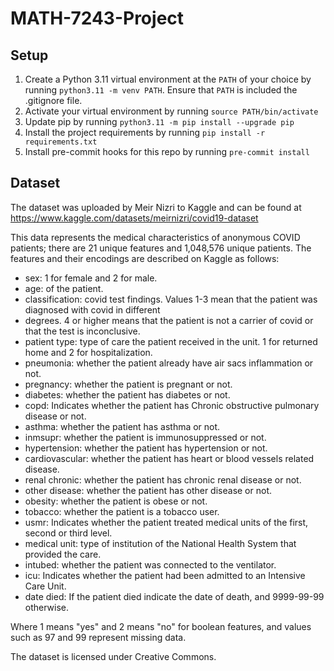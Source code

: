 # MATH-7243-Project

## Setup

1. Create a Python 3.11 virtual environment at the `PATH` of your choice by running `python3.11 -m venv PATH`. Ensure that `PATH` is included the .gitignore file.
2. Activate your virtual environment by running `source PATH/bin/activate`
3. Update pip by running `python3.11 -m pip install --upgrade pip`
4. Install the project requirements by running `pip install -r requirements.txt`
5. Install pre-commit hooks for this repo by running `pre-commit install`

## Dataset

The dataset was uploaded by Meir Nizri to Kaggle and can be found at https://www.kaggle.com/datasets/meirnizri/covid19-dataset

This data represents the medical characteristics of anonymous COVID patients; there are 21 unique features and 1,048,576 unique patients. The features and their encodings are described on Kaggle as follows:

- sex: 1 for female and 2 for male.
- age: of the patient.
- classification: covid test findings. Values 1-3 mean that the patient was diagnosed with covid in different
- degrees. 4 or higher means that the patient is not a carrier of covid or that the test is inconclusive.
- patient type: type of care the patient received in the unit. 1 for returned home and 2 for hospitalization.
- pneumonia: whether the patient already have air sacs inflammation or not.
- pregnancy: whether the patient is pregnant or not.
- diabetes: whether the patient has diabetes or not.
- copd: Indicates whether the patient has Chronic obstructive pulmonary disease or not.
- asthma: whether the patient has asthma or not.
- inmsupr: whether the patient is immunosuppressed or not.
- hypertension: whether the patient has hypertension or not.
- cardiovascular: whether the patient has heart or blood vessels related disease.
- renal chronic: whether the patient has chronic renal disease or not.
- other disease: whether the patient has other disease or not.
- obesity: whether the patient is obese or not.
- tobacco: whether the patient is a tobacco user.
- usmr: Indicates whether the patient treated medical units of the first, second or third level.
- medical unit: type of institution of the National Health System that provided the care.
- intubed: whether the patient was connected to the ventilator.
- icu: Indicates whether the patient had been admitted to an Intensive Care Unit.
- date died: If the patient died indicate the date of death, and 9999-99-99 otherwise.

Where 1 means "yes" and 2 means "no" for boolean features, and values such as 97 and 99 represent missing data.

The dataset is licensed under Creative Commons.
